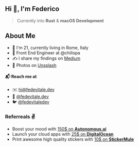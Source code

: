 ## Hi 👋, I'm Federico
> Currently into **Rust** & **macOS Development**

## About Me
- 👋 I'm 21, currently living in Rome, Italy
- 🚀 Front End Engineer at @chilispa
- ✍️ I share my findings on [Medium](https://medium.com/@fede.vitale)
- 📸 Photos on [Unsplash](https://unsplash.com/@fedevitale)

#### 📬 Reach me at
- ✉️ [hi@fedevitale.dev](mailto:hi@fedevitale.dev) <br/>
- 📱 [@fedevitale.dev](https://instagram.com/fedevitale.dev/) <br/>
- 🐦 [@fedevitaledev](https://twitter.com/fedevitaledev/) <br/>

### Referreals ✌️
- Boost your mood with [150$ on **Autonomous.ai**](https://bit.ly/3iFXdcn) <br />
- Launch your cloud apps with [25$ on **DigitalOcean**](https://m.do.co/c/f88cef1a6e56) <br/>
- Print awesome high quality stickers with [10$ on **StickerMule**](https://www.stickermule.com/it/unlock?ref_id=6392580701&utm_medium=link&utm_source=invite)
<!-- - [Get 10$ on **Notion**](https://www.notion.so/?r=a343a2c1fbd9490c85dd67fe7576debc) <br/> -->
